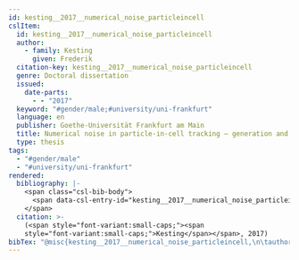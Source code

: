 ```yaml
---
id: kesting__2017__numerical_noise_particleincell
cslItem:
  id: kesting__2017__numerical_noise_particleincell
  author:
    - family: Kesting
      given: Frederik
  citation-key: kesting__2017__numerical_noise_particleincell
  genre: Doctoral dissertation
  issued:
    date-parts:
      - - "2017"
  keyword: "#gender/male;#university/uni-frankfurt"
  language: en
  publisher: Goethe-Universität Frankfurt am Main
  title: Numerical noise in particle-in-cell tracking – generation and propagation
  type: thesis
tags:
  - "#gender/male"
  - "#university/uni-frankfurt"
rendered:
  bibliography: |-
    <span class="csl-bib-body">
      <span data-csl-entry-id="kesting__2017__numerical_noise_particleincell" class="csl-entry"><span class='author-bib'>Kesting</span>. <span class='date-bib'>(2017)</span>. <span class='title'><i><b><span style="font-style:normal;">Numerical noise in particle-in-cell tracking – generation and propagation</span></b></i></span> [Doctoral dissertation]. Goethe-Universität Frankfurt am Main.</span>
    </span>
  citation: >-
    (<span style="font-variant:small-caps;"><span
    style="font-variant:small-caps;">Kesting</span></span>, 2017)
bibTex: "@misc{kesting__2017__numerical_noise_particleincell,\n\tauthor = {Kesting, Frederik},\n\tyear = {2017},\n\tschool = {Goethe-Universit{\\\" a}t Frankfurt am Main},\n\ttitle = {Numerical noise in particle-in-cell tracking -- generation and propagation},\n\ttype = {Doctoral dissertation},\n}\n\n"
---
```

